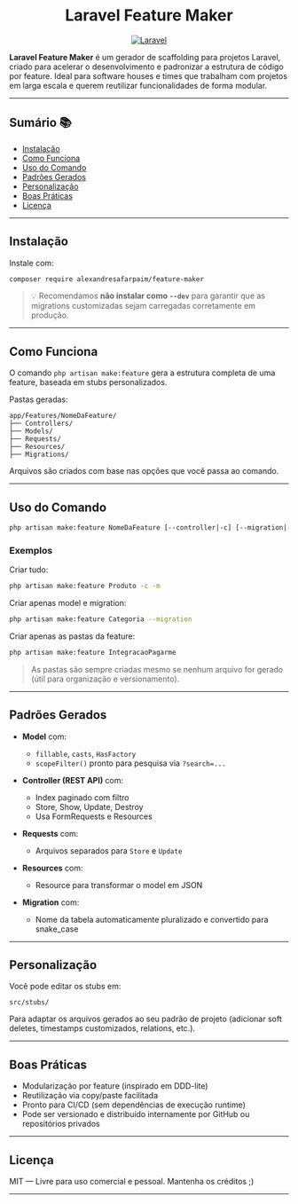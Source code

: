 <div align="center">

# Laravel Feature Maker

[![Laravel][laravel-badge]][laravel-url]

</div>

**Laravel Feature Maker** é um gerador de scaffolding para projetos Laravel, criado para acelerar o desenvolvimento e padronizar a estrutura de código por feature. Ideal para software houses e times que trabalham com projetos em larga escala e querem reutilizar funcionalidades de forma modular.

---

## Sumário 📚

- [Instalação](#instalação)
- [Como Funciona](#como-funciona)
- [Uso do Comando](#uso-do-comando)
- [Padrões Gerados](#padrões-gerados)
- [Personalização](#personalização)
- [Boas Práticas](#boas-práticas)
- [Licença](#licença)

---

## Instalação

Instale com:

```bash
composer require alexandresafarpaim/feature-maker
```

> 💡 Recomendamos **não instalar como `--dev`** para garantir que as migrations customizadas sejam carregadas corretamente em produção.

---

## Como Funciona

O comando `php artisan make:feature` gera a estrutura completa de uma feature, baseada em stubs personalizados.

Pastas geradas:
```
app/Features/NomeDaFeature/
├── Controllers/
├── Models/
├── Requests/
├── Resources/
├── Migrations/
```

Arquivos são criados com base nas opções que você passa ao comando.

---

## Uso do Comando

```bash
php artisan make:feature NomeDaFeature [--controller|-c] [--migration|-m]
```

### Exemplos

Criar tudo:
```bash
php artisan make:feature Produto -c -m
```

Criar apenas model e migration:
```bash
php artisan make:feature Categoria --migration
```

Criar apenas as pastas da feature:
```bash
php artisan make:feature IntegracaoPagarme
```

> As pastas são sempre criadas mesmo se nenhum arquivo for gerado (útil para organização e versionamento).

---

## Padrões Gerados

- **Model** com:
  - `fillable`, `casts`, `HasFactory`
  - `scopeFilter()` pronto para pesquisa via `?search=...`

- **Controller (REST API)** com:
  - Index paginado com filtro
  - Store, Show, Update, Destroy
  - Usa FormRequests e Resources

- **Requests** com:
  - Arquivos separados para `Store` e `Update`

- **Resources** com:
  - Resource para transformar o model em JSON

- **Migration** com:
  - Nome da tabela automaticamente pluralizado e convertido para snake_case

---

## Personalização

Você pode editar os stubs em:
```
src/stubs/
```
Para adaptar os arquivos gerados ao seu padrão de projeto (adicionar soft deletes, timestamps customizados, relations, etc.).

---

## Boas Práticas

- Modularização por feature (inspirado em DDD-lite)
- Reutilização via copy/paste facilitada
- Pronto para CI/CD (sem dependências de execução runtime)
- Pode ser versionado e distribuído internamente por GitHub ou repositórios privados

---

## Licença

MIT — Livre para uso comercial e pessoal. Mantenha os créditos ;)

---

[laravel-badge]: https://img.shields.io/badge/Laravel-Framework-red
[laravel-url]: https://laravel.com
[license-badge]: https://img.shields.io/github/license/alexandresafarpaim/laravel-feature-maker
[license-url]: https://github.com/alexandresafarpaim/laravel-feature-maker/blob/main/LICENSE
